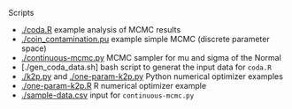 Scripts

  * [./coda.R](`coda.R`) example analysis of MCMC results
  * [./coin_contamination.pu](`coin_contamination.py`) example simple MCMC (discrete parameter space)
  * [./continuous-mcmc.py](`continuous-mcmc.py`) MCMC sampler for mu and sigma of the Normal
  * [./gen_coda_data.sh] bash script to generat the input data for `coda.R`
  * [./k2p.py](k2p.py) and [./one-param-k2p.py](`cone-param-k2p.py`) Python numerical optimizer examples
  * [./one-param-k2p.R](one-param-k2p.R) R numerical optimizer example
  * [./sample-data.csv](`sample-data.csv`) input for `continuous-mcmc.py`
